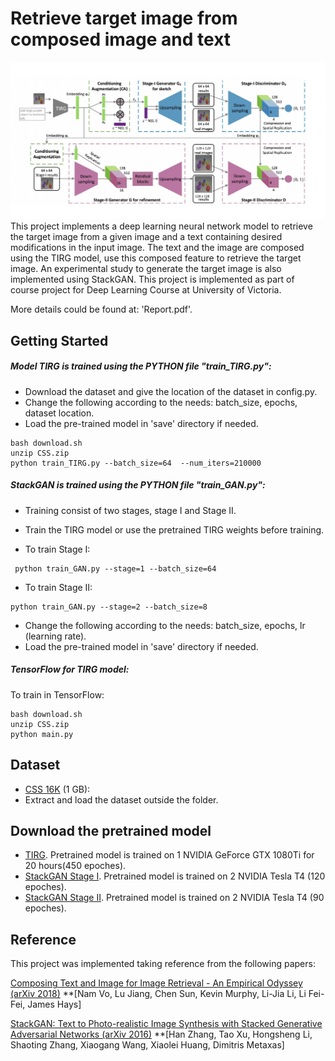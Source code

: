 # Retrieve target image from composed image and text

![Results](https://github.com/alinstein/Modify-image-by-text/blob/master/diagram.png)
This project implements a deep learning neural network model to retrieve the target image from a given image and a text containing desired modifications in the input image.
The text and the image are composed using the TIRG model, use this composed feature to retrieve the target image. An experimental study to generate the target image is also implemented
using StackGAN. This project is implemented as part of course project for Deep Learning Course at University of Victoria.

More details could be found at: 'Report.pdf'.

## Getting Started

##### Model TIRG is trained using the PYTHON file "train_TIRG.py":

* Download the dataset and give the location of the dataset in config.py.
* Change the following according to the needs: batch_size, epochs, dataset location.
* Load the pre-trained model in 'save' directory if needed.

```
bash download.sh
unzip CSS.zip
python train_TIRG.py --batch_size=64  --num_iters=210000
```

##### StackGAN is trained using the PYTHON file "train_GAN.py":
* Training consist of two stages, stage I and Stage II.
* Train the TIRG model or use the pretrained TIRG weights before training.

* To train Stage I:
```
 python train_GAN.py --stage=1 --batch_size=64
```
* To train Stage II: 
```
python train_GAN.py --stage=2 --batch_size=8
```
* Change the following according to the needs: batch_size, epochs, lr (learning rate).
* Load the pre-trained model in 'save' directory if needed.

##### TensorFlow for TIRG model:
To train in TensorFlow:
```
bash download.sh
unzip CSS.zip
python main.py
```

## Dataset 
* [CSS 16K](https://drive.google.com/open?id=1wPqMw-HKmXUG2qTgYBiTNUnjz83hA2tY) (1 GB): 
*  Extract and load the dataset outside the folder.

## Download the pretrained model 
* [TIRG](https://drive.google.com/file/d/1P7jcEbp-bHW18Wib1WWpsgsr1VXMIjkp/view?usp=sharing). Pretrained model is trained on 1 NVIDIA GeForce GTX 1080Ti  for 20 hours(450 epoches). 
* [StackGAN Stage I](https://drive.google.com/file/d/1SXltrXZGxJZa1PrnAkjre8T9izO0SDWi/view?usp=sharing). Pretrained model is trained on 2 NVIDIA Tesla T4 (120 epoches). 
* [StackGAN Stage II](https://drive.google.com/file/d/1niMnrb504ELmmg8k92XXs6cBTtegOfBn/view?usp=sharing). Pretrained model is trained on 2 NVIDIA Tesla T4 (90 epoches). 

## Reference

This project was implemented taking reference from the following papers: 

[Composing Text and Image for Image Retrieval - An Empirical Odyssey (arXiv 2018)](https://arxiv.org/abs/1812.07119)
**[Nam Vo, Lu Jiang, Chen Sun, Kevin Murphy, Li-Jia Li, Li Fei-Fei, James Hays]

[StackGAN: Text to Photo-realistic Image Synthesis with Stacked Generative Adversarial Networks (arXiv 2016)](https://arxiv.org/abs/1612.03242)
**[Han Zhang, Tao Xu, Hongsheng Li, Shaoting Zhang, Xiaogang Wang, Xiaolei Huang, Dimitris Metaxas]
